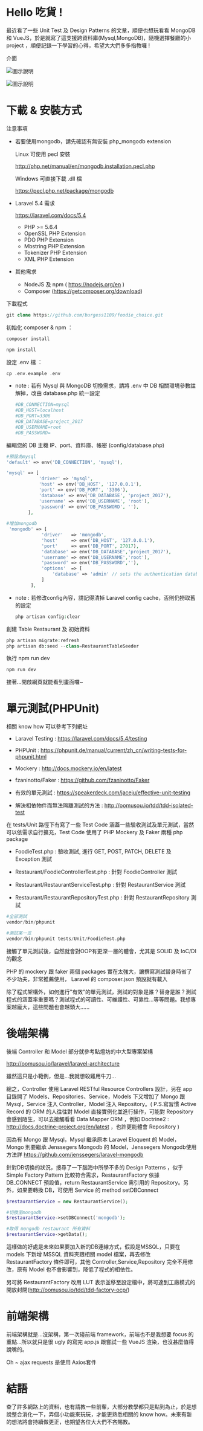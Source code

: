 # Hello 吃貨 !
最近看了一些 Unit Test 及 Design Patterns 的文章，順便也想玩看看 MongoDB 和 VueJS，於是就寫了這支援跨資料庫(Mysql,MongoDB)，隨機選擇餐廳的小project ，順便記錄一下學習的心得，希望大大們多多指教囉 ! 

介面

![圖示說明](https://github.com/burgess1109/foodie_choice/blob/master/demo1.jpg) 

![圖示說明](https://github.com/burgess1109/foodie_choice/blob/master/demo2.jpg) 


# 下載 & 安裝方式

注意事項

* 若要使用mongodb，請先確認有無安裝 php_mongodb extension

    Linux 可使用 pecl 安裝

    http://php.net/manual/en/mongodb.installation.pecl.php

    Windows 可直接下載 .dll 檔

    https://pecl.php.net/package/mongodb

* Laravel 5.4 需求

    https://laravel.com/docs/5.4
    
    * PHP >= 5.6.4
    * OpenSSL PHP Extension
    * PDO PHP Extension
    * Mbstring PHP Extension
    * Tokenizer PHP Extension
    * XML PHP Extension
    
* 其他需求    

    * NodeJS 及 npm ( https://nodejs.org/en )
    * Composer (https://getcomposer.org/download)

下載程式

```php
git clone https://github.com/burgess1109/foodie_choice.git
```

初始化 composer & npm ：

```php
composer install

npm install
```

設定 .env 檔 ：

```php
cp .env.example .env

```
* note : 若有 Mysql 與 MongoDB 切換需求，請將 .env 中 DB 相關環境參數註解掉，改由 database.php 統一設定

    ```php
    #DB_CONNECTION=mysql
    #DB_HOST=localhost
    #DB_PORT=3306
    #DB_DATABASE=project_2017
    #DB_USERNAME=root
    #DB_PASSWORD=
    ```

編輯您的 DB 主機 IP、port、資料庫、帳密 (config/database.php)

 ```php
 #預設為mysql
 'default' => env('DB_CONNECTION', 'mysql'),
 
 'mysql' => [
             'driver' => 'mysql',
             'host' => env('DB_HOST', '127.0.0.1'),
             'port' => env('DB_PORT', '3306'),
             'database' => env('DB_DATABASE', 'project_2017'),
             'username' => env('DB_USERNAME', 'root'),
             'password' => env('DB_PASSWORD', ''),
         ],
  
#增加mongodb
  'mongodb' => [
              'driver'   => 'mongodb',
              'host'     => env('DB_HOST', '127.0.0.1'),
              'port'     => env('DB_PORT', 27017),
              'database' => env('DB_DATABASE','project_2017'),
              'username' => env('DB_USERNAME','root'),
              'password' => env('DB_PASSWORD',''),
              'options'  => [
                  'database' => 'admin' // sets the authentication database required by mongo 3
              ]
          ],       
 
 ```
* note : 若修改config內容，請記得清掉 Laravel config cache，否則仍撈取舊的設定

    ```php
    php artisan config:clear
    ```


創建 Table Restaurant 及 初始資料

 ```php
php artisan migrate:refresh
php artisan db:seed --class=RestaurantTableSeeder
 ```

執行 npm run dev 

 ```php
npm run dev 
 ```
 
接著...開啟網頁就能看到畫面囉~ 
 

# 單元測試(PHPUnit)

相關 know how 可以參考下列網址

* Laravel Testing : 
https://laravel.com/docs/5.4/testing

* PHPUnit : 
https://phpunit.de/manual/current/zh_cn/writing-tests-for-phpunit.html

* Mockery : 
http://docs.mockery.io/en/latest

* fzaninotto/Faker : 
https://github.com/fzaninotto/Faker

* 有效的單元測試 : 
https://speakerdeck.com/jaceju/effective-unit-testing

* 解決相依物件而無法隔離測試的方法 :
http://oomusou.io/tdd/tdd-isolated-test

在 tests/Unit 路徑下有寫了一些 Test Code 涵蓋一些驗收測試及單元測試，當然可以依需求自行擴充，Test Code 使用了 PHP Mockery 及 Faker 兩種 php package

* FoodieTest.php : 驗收測試, 進行 GET, POST, PATCH, DELETE 及 Exception 測試

* Restaurant/FoodieControllerTest.php : 針對 FoodieController 測試

* Restaurant/RestaurantServiceTest.php : 針對 RestaurantService 測試

* Restaurant/RestaurantRepositoryTest.php : 針對 RestaurantRepository 測試


 ```php
 #全部測試
vendor/bin/phpunit

#測試某一支
vendor/bin/phpunit tests/Unit/FoodieTest.php
 ```

接觸了單元測試後，自然就會對OOP有更深一層的體會，尤其是 SOLID 及 IoC/DI 的觀念

PHP 的 mockery 跟 faker 兩個 packages 實在太強大，讓撰寫測試替身時省了不少功夫，非常推薦使用， Laravel 的 composer.json 預設就有載入

除了程式架構外，如何進行"有效"的單元測試，測試的對象是誰？替身是誰？測試程式的涵蓋率重要嗎？測試程式的可讀性、可維護性、可靠性...等等問題。我想專案越龐大，這些問題也會越頭大......


# 後端架構

後端 Controller 和 Model 部分就參考點燈坊的中大型專案架構

http://oomusou.io/laravel/laravel-architecture

雖然這只是小範例，但是...我就想殺雞用牛刀...

總之，Controller 使用 Laravel RESTful Resource Controllers 設計，另在 app 目錄開了 Models、Repositories、Service，Models 下又增加了 Mongo 跟 Mysql，Service 注入 Controller，Model 注入 Repository。( P.S.寫習慣 Active Record 的 ORM 的人往往對 Model 直接實例化並進行操作，可能對 Repository 會感到陌生，可以去接觸看看 Data Mapper ORM ，例如 Doctrine2 : http://docs.doctrine-project.org/en/latest ，也許更能體會 Repository )

因為有 Mongo 跟 Mysql，Mysql 繼承原本 Laravel Eloquent 的 Model，Mongo 則要繼承 Jenssegers Mongodb 的 Model，Jenssegers Mongodb使用方法詳 https://github.com/jenssegers/laravel-mongodb

針對DB切換的狀況，搜尋了一下腦海中所學不多的 Design Patterns ，似乎 Simple Factory Pattern 比較符合需求，RestaurantFactory 依據 DB_CONNECT 預設值，return RestaurantService 需引用的 Repository。另外，如果要轉換 DB，可使用 Service 的 method setDBConnect

 ```php
 $restaurantService = new RestaurantService();
 
 #切換至mongodb
 $restaurantService->setDBConnect('mongodb');
 
 #取得 mongodb restaurant 所有資料
 $restaurantService->getData();
 ```
 
 這樣做的好處是未來如果要加入新的DB連線方式，假設是MSSQL，只要在 models 下新增 MSSQL 資料夾跟相關 model 檔案，再去修改 RestaurantFactory 條件即可，其他 Controller,Service,Repository 完全不用修改，原有 Model 也不會影響到，降低了程式的相依性。
 
 另可將 RestaurantFactory 改用 LUT 表示並移至設定檔中，將可達到工廠模式的開放封閉(http://oomusou.io/tdd/tdd-factory-ocp/)
 
 

# 前端架構

前端架構就是...沒架構，第一次碰前端 framework，前端也不是我想要 focus 的重點...所以就只是很 ugly 的寫完 app.js 跟嘗試一些 VueJS 渲染，也沒甚麼值得說嘴的。

Oh ~ ajax requests 是使用 Axios套件


# 結語

查了許多網路上的資料，也有請教一些前輩，大部分教學都只是點到為止，於是想說整合消化一下，弄個小功能來玩玩，才能更熟悉相關的 know how。未來有新的想法將會持續做更正，也期望各位大大們不吝賜教。


















